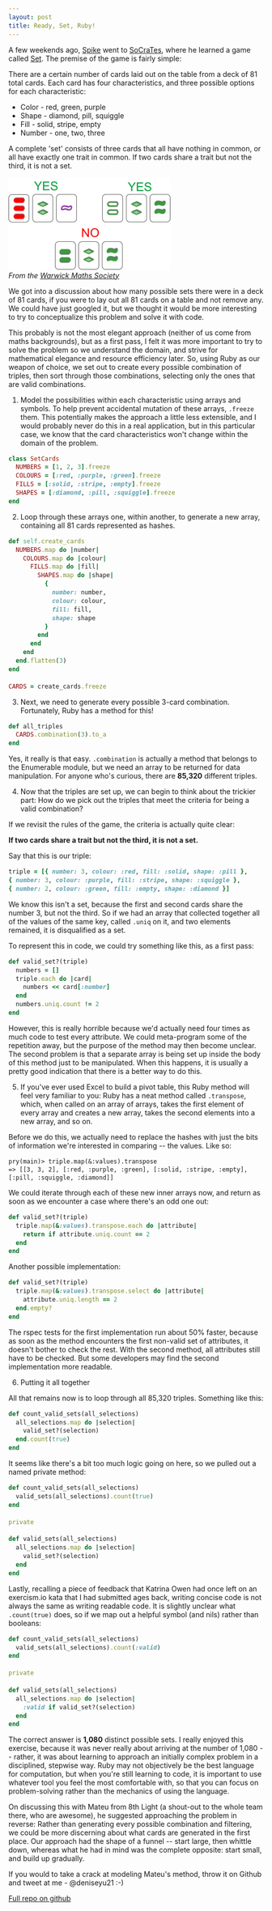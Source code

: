 ```yaml
---
layout: post
title: Ready, Set, Ruby!
---
```


A few weekends ago, [Spike](http://github.com/spike01) went to [SoCraTes](http://socratesuk.org/), where he learned a game called <a href='https://en.wikipedia.org/wiki/Set_(game)'>Set</a>. The premise of the game is fairly simple:

There are a certain number of cards laid out on the table from a deck of 81 total cards. Each card has four characteristics, and three possible options for each characteristic:

* Color - red, green, purple
* Shape - diamond, pill, squiggle
* Fill - solid, stripe, empty
* Number - one, two, three

A complete 'set' consists of three cards that all have nothing in common, or all have exactly one trait in common. If two cards share a trait but not the third, it is not a set.

![](/images/set-02.png)
<br>*From the [Warwick Maths Society](http://studentblogs.warwick.ac.uk/maths/entry/set_talk/)*

We got into a discussion about how many possible sets there were in a deck of 81 cards, if you were to lay out all 81 cards on a table and not remove any. We could have just googled it, but we thought it would be more interesting to try to conceptualize this problem and solve it with code.

This probably is not the most elegant approach (neither of us come from maths backgrounds), but as a first pass, I felt it was more important to try to solve the problem so we understand the domain, and strive for mathematical elegance and resource efficiency later. So, using Ruby as our weapon of choice, we set out to create every possible combination of triples, then sort through those combinations, selecting only the ones that are valid combinations.

1) Model the possibilities within each characteristic using arrays and symbols. To help prevent accidental mutation of these arrays, `.freeze` them. This potentially makes the approach a little less extensible, and I would probably never do this in a real application, but in this particular case, we know that the card characteristics won't change within the domain of the problem.

```ruby
class SetCards
  NUMBERS = [1, 2, 3].freeze
  COLOURS = [:red, :purple, :green].freeze
  FILLS = [:solid, :stripe, :empty].freeze
  SHAPES = [:diamond, :pill, :squiggle].freeze
end
```

2) Loop through these arrays one, within another, to generate a new array, containing all 81 cards represented as hashes.

```ruby
def self.create_cards
  NUMBERS.map do |number|
    COLOURS.map do |colour|
      FILLS.map do |fill|
        SHAPES.map do |shape|
          {
            number: number,
            colour: colour,
            fill: fill,
            shape: shape
          }
        end
      end
    end
  end.flatten(3)
end

CARDS = create_cards.freeze
```

3) Next, we need to generate every possible 3-card combination. Fortunately, Ruby has a method for this!

```ruby
def all_triples
  CARDS.combination(3).to_a
end
```

Yes, it really is that easy. `.combination` is actually a method that belongs to the Enumerable module, but we need an array to be returned for data manipulation. For anyone who's curious, there are **85,320** different triples.

4) Now that the triples are set up, we can begin to think about the trickier part: How do we pick out the triples that meet the criteria for being a valid combination?

If we revisit the rules of the game, the criteria is actually quite clear:

**If two cards share a trait but not the third, it is not a set.**

Say that this is our triple:

```ruby
triple = [{ number: 3, colour: :red, fill: :solid, shape: :pill },
{ number: 3, colour: :purple, fill: :stripe, shape: :squiggle },
{ number: 2, colour: :green, fill: :empty, shape: :diamond }]
```

We know this isn't a set, because the first and second cards share the number 3, but not the third. So if we had an array that collected together all of the values of the same key, called `.uniq` on it, and two elements remained, it is disqualified as a set.

To represent this in code, we could try something like this, as a first pass:

```ruby
def valid_set?(triple)
  numbers = []
  triple.each do |card|
    numbers << card[:number]
  end
  numbers.uniq.count != 2
end
```

However, this is really horrible because we'd actually need four times as much code to test every attribute. We could meta-program some of the repetition away, but the purpose of the method may then become unclear. The second problem is that a separate array is being set up inside the body of this method just to be manipulated. When this happens, it is usually a pretty good indication that there is a better way to do this.

5) If you've ever used Excel to build a pivot table, this Ruby method will feel very familiar to you: Ruby has a neat method called `.transpose`, which, when called on an array of arrays, takes the first element of every array and creates a new array, takes the second elements into a new array, and so on.

Before we do this, we actually need to replace the hashes with just the bits of information we're interested in comparing -- the values. Like so:

```
pry(main)> triple.map(&:values).transpose
=> [[3, 3, 2], [:red, :purple, :green], [:solid, :stripe, :empty], [:pill, :squiggle, :diamond]]
```

We could iterate through each of these new inner arrays now, and return as soon as we encounter a case where there's an odd one out:

```ruby
def valid_set?(triple)
  triple.map(&:values).transpose.each do |attribute|
    return if attribute.uniq.count == 2
  end
end
```

Another possible implementation:

```ruby
def valid_set?(triple)
  triple.map(&:values).transpose.select do |attribute|
    attribute.uniq.length == 2
  end.empty?
end
```

The rspec tests for the first implementation run about 50% faster, because as soon as the method encounters the first non-valid set of attributes, it doesn't bother to check the rest. With the second method, all attributes still have to be checked. But some developers may find the second implementation more readable.

6. Putting it all together

All that remains now is to loop through all 85,320 triples. Something like this:

```ruby
def count_valid_sets(all_selections)
  all_selections.map do |selection|
    valid_set?(selection)
  end.count(true)
end
```

It seems like there's a bit too much logic going on here, so we pulled out a named private method:

```ruby
def count_valid_sets(all_selections)
  valid_sets(all_selections).count(true)
end

private

def valid_sets(all_selections)
  all_selections.map do |selection|
    valid_set?(selection)
  end
end
```

Lastly, recalling a piece of feedback that Katrina Owen had once left on an exercism.io kata that I had submitted ages back, writing concise code is not always the same as writing readable code. It is slightly unclear what `.count(true)` does, so if we map out a helpful symbol (and nils) rather than booleans:

```ruby
def count_valid_sets(all_selections)
  valid_sets(all_selections).count(:valid)
end

private

def valid_sets(all_selections)
  all_selections.map do |selection|
    :valid if valid_set?(selection)
  end
end
```

The correct answer is **1,080** distinct possible sets. I really enjoyed this exercise, because it was never really about arriving at the number of 1,080 -- rather, it was about learning to approach an initially complex problem in a disciplined, stepwise way. Ruby may not objectively be the best language for computation, but when you're still learning to code, it is important to use whatever tool you feel the most comfortable with, so that you can focus on problem-solving rather than the mechanics of using the language.

On discussing this with Mateu from 8th Light (a shout-out to the whole team there, who are awesome), he suggested approaching the problem in reverse: Rather than generating every possible combination and filtering, we could be more discerning about what cards are generated in the first place. Our approach had the shape of a funnel -- start large, then whittle down, whereas what he had in mind was the complete opposite: start small, and build up gradually.

If you would to take a crack at modeling Mateu's method, throw it on Github and tweet at me - @deniseyu21 :-)

[Full repo on github](https://github.com/deniseyu/set)
